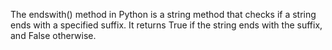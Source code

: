 The endswith() method in Python is a string method that checks if a string ends with a specified suffix. It returns True if the string ends with the suffix, and False otherwise.